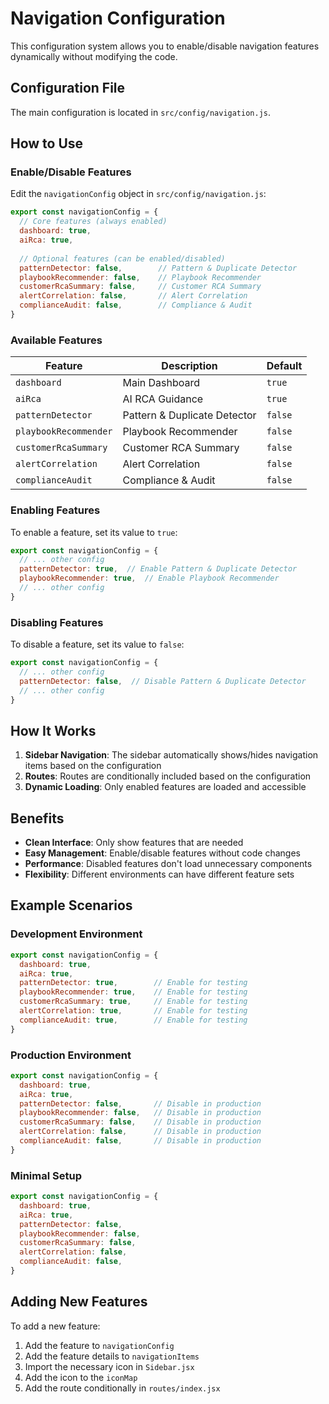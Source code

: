 # Navigation Configuration

This configuration system allows you to enable/disable navigation features dynamically without modifying the code.

## Configuration File

The main configuration is located in `src/config/navigation.js`.

## How to Use

### Enable/Disable Features

Edit the `navigationConfig` object in `src/config/navigation.js`:

```javascript
export const navigationConfig = {
  // Core features (always enabled)
  dashboard: true,
  aiRca: true,
  
  // Optional features (can be enabled/disabled)
  patternDetector: false,        // Pattern & Duplicate Detector
  playbookRecommender: false,    // Playbook Recommender
  customerRcaSummary: false,     // Customer RCA Summary
  alertCorrelation: false,       // Alert Correlation
  complianceAudit: false,        // Compliance & Audit
}
```

### Available Features

| Feature | Description | Default |
|---------|-------------|---------|
| `dashboard` | Main Dashboard | `true` |
| `aiRca` | AI RCA Guidance | `true` |
| `patternDetector` | Pattern & Duplicate Detector | `false` |
| `playbookRecommender` | Playbook Recommender | `false` |
| `customerRcaSummary` | Customer RCA Summary | `false` |
| `alertCorrelation` | Alert Correlation | `false` |
| `complianceAudit` | Compliance & Audit | `false` |

### Enabling Features

To enable a feature, set its value to `true`:

```javascript
export const navigationConfig = {
  // ... other config
  patternDetector: true,  // Enable Pattern & Duplicate Detector
  playbookRecommender: true,  // Enable Playbook Recommender
  // ... other config
}
```

### Disabling Features

To disable a feature, set its value to `false`:

```javascript
export const navigationConfig = {
  // ... other config
  patternDetector: false,  // Disable Pattern & Duplicate Detector
  // ... other config
}
```

## How It Works

1. **Sidebar Navigation**: The sidebar automatically shows/hides navigation items based on the configuration
2. **Routes**: Routes are conditionally included based on the configuration
3. **Dynamic Loading**: Only enabled features are loaded and accessible

## Benefits

- **Clean Interface**: Only show features that are needed
- **Easy Management**: Enable/disable features without code changes
- **Performance**: Disabled features don't load unnecessary components
- **Flexibility**: Different environments can have different feature sets

## Example Scenarios

### Development Environment
```javascript
export const navigationConfig = {
  dashboard: true,
  aiRca: true,
  patternDetector: true,        // Enable for testing
  playbookRecommender: true,    // Enable for testing
  customerRcaSummary: true,     // Enable for testing
  alertCorrelation: true,       // Enable for testing
  complianceAudit: true,        // Enable for testing
}
```

### Production Environment
```javascript
export const navigationConfig = {
  dashboard: true,
  aiRca: true,
  patternDetector: false,       // Disable in production
  playbookRecommender: false,   // Disable in production
  customerRcaSummary: false,    // Disable in production
  alertCorrelation: false,      // Disable in production
  complianceAudit: false,       // Disable in production
}
```

### Minimal Setup
```javascript
export const navigationConfig = {
  dashboard: true,
  aiRca: true,
  patternDetector: false,
  playbookRecommender: false,
  customerRcaSummary: false,
  alertCorrelation: false,
  complianceAudit: false,
}
```

## Adding New Features

To add a new feature:

1. Add the feature to `navigationConfig`
2. Add the feature details to `navigationItems`
3. Import the necessary icon in `Sidebar.jsx`
4. Add the icon to the `iconMap`
5. Add the route conditionally in `routes/index.jsx`
